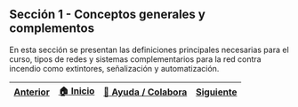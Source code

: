 ## Sección 1 - Conceptos generales y complementos

En esta sección se presentan las definiciones principales necesarias para el curso, tipos de redes y sistemas complementarios para la red contra incendio como extintores, señalización y automatización.

| [Anterior](../Readme.md) | [:house: Inicio](../README.md) | [:beginner: Ayuda / Colabora](https://github.com/Andrealvch/C.RCI/discussions/1) | [Siguiente](Definiciones) |
|--------------------------|--------------------------------|----------------------------------------------------------------------------------------------------|---------------------------|
